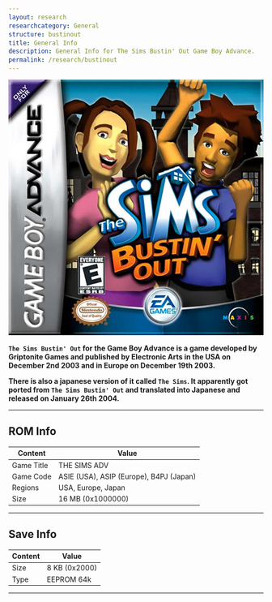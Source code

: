 ```yaml
---
layout: research
researchcategory: General
structure: bustinout
title: General Info
description: General Info for The Sims Bustin' Out Game Boy Advance.
permalink: /research/bustinout
---
```


![](https://github.com/Sim2Team/Sim2Team.github.io/raw/main/assets/images/bustinOutGBACover.png)

**`The Sims Bustin' Out` for the Game Boy Advance is a game developed by Griptonite Games and published by Electronic Arts in the USA on December 2nd 2003 and in Europe on December 19th 2003.**

**There is also a japanese version of it called `The Sims`. It apparently got ported from `The Sims Bustin' Out` and translated into Japanese and released on January 26th 2004.**
<hr>

## ROM Info

| Content    | Value                                   |
| ---------- | --------------------------------------- |
| Game Title | THE SIMS ADV                            |
| Game Code  | ASIE (USA), ASIP (Europe), B4PJ (Japan) |
| Regions    | USA, Europe, Japan                      |
| Size       | 16 MB (0x1000000)                       |

<hr>

## Save Info

| Content | Value         |
| ------- | ------------- |
| Size    | 8 KB (0x2000) |
| Type    | EEPROM 64k    |

<hr>
